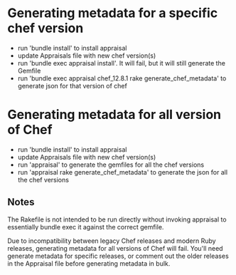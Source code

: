 # Generating metadata for a specific chef version
- run 'bundle install' to install appraisal
- update Appraisals file with new chef version(s)
- run 'bundle exec appraisal install'. It will fail, but it will still generate the Gemfile
- run 'bundle exec appraisal chef_12.8.1 rake generate_chef_metadata' to generate json for that version of chef

# Generating metadata for all version of Chef
- run 'bundle install' to install appraisal
- update Appraisals file with new chef version(s)
- run 'appraisal' to generate the gemfiles for all the chef versions
- run 'appraisal rake generate_chef_metadata' to generate the json for all the chef versions

## Notes
The Rakefile is not intended to be run directly without invoking appraisal to essentially bundle exec it against the correct gemfile.

Due to incompatibility between legacy Chef releases and modern Ruby releases, generating metadata for all versions of Chef will fail. You'll need generate metadata for specific releases, or comment out the older releases in the Appraisal file before generating metadata in bulk.
